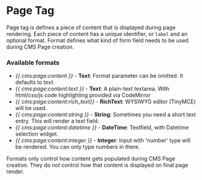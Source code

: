 # Page Tag

Page tag is defines a piece of content that is displayed during page rendering. Each piece of content has a unique identifier, or `label` and an optional format. Format defines what kind of form field needs to be used during CMS Page creation.

### Available formats

* *{{ cms:page:content }}* - **Text**: Format parameter can be omitted. It defaults to *text*.
* *{{ cms:page:content:text }}* - **Text**: A plain-text textarea. With html/css/js code highlighting provided via CodeMirror
* *{{ cms:page:content:rich\_text}}* - **RichText**: WYSIWYG editor (TinyMCE) will be used.
* *{{ cms:page:content:string }}* - **String**: Sometimes you need a short text entry. This will render a text field.
* *{{ cms:page:content:datetime }}* - **DateTime**: Textfield, with Datetime selection widget.
* *{{ cms:page:content:integer }}* - **Integer**: Input with 'number' type will be rendered. You can only type numbers in there.

Formats only control how content gets populated during CMS Page creation. They do not control how that content is displayed on final page render.
